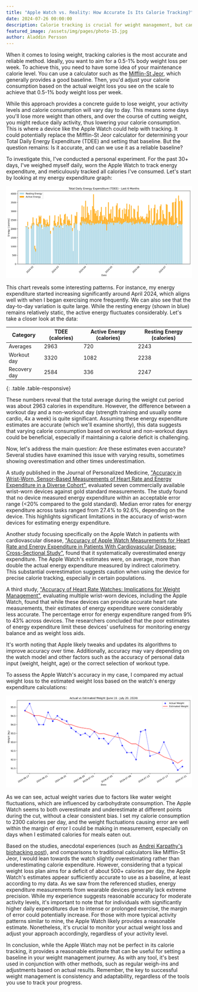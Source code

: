 ```yaml
---
title: "Apple Watch vs. Reality: How Accurate Is Its Calorie Tracking?"
date: 2024-07-26 00:00:00
description: Calorie tracking is crucial for weight management, but can the Apple Watch be trusted to set your baseline?
featured_image: /assets/img/pages/photo-15.jpg
author: Aladdin Persson
---
```


When it comes to losing weight, tracking calories is the most accurate and reliable method. Ideally, you want to aim for a 0.5-1% body weight loss per week. To achieve this, you need to have some idea of your maintenance calorie level. You can use a calculator such as the [Mifflin-St Jeor](https://www.freedieting.com/calorie-calculator), which generally provides a good baseline. Then, you'd adjust your calorie consumption based on the actual weight loss you see on the scale to achieve that 0.5-1% body weight loss per week.

While this approach provides a concrete guide to lose weight, your activity levels and calorie consumption will vary day to day. This means some days you'll lose more weight than others, and over the course of cutting weight, you might reduce daily activity, thus lowering your calorie consumption. This is where a device like the Apple Watch could help with tracking. It could potentially replace the Mifflin-St Jeor calculator for determining your Total Daily Energy Expenditure (TDEE) and setting that baseline. But the question remains: Is it accurate, and can we use it as a reliable baseline?

To investigate this, I've conducted a personal experiment. For the past 30+ days, I've weighed myself daily, worn the Apple Watch to track energy expenditure, and meticulously tracked all calories I've consumed. Let's start by looking at my energy expenditure graph:

[![TDEE Chart](../assets/img/blog/apple-watch-tdee/tdee_chart.png)](../assets/img/blog/apple-watch-tdee/tdee_chart.png "Click to view full size")

This chart reveals some interesting patterns. For instance, my energy expenditure started increasing significantly around April 2024, which aligns well with when I began exercising more frequently. We can also see that the day-to-day variation is quite large. While the resting energy (shown in blue) remains relatively static, the active energy fluctuates considerably. Let's take a closer look at the data:

| Category     | TDEE (calories) | Active Energy (calories) | Resting Energy (calories) |
|--------------|-----------------|--------------------------|---------------------------|
| Averages     | 2963            | 720                      | 2243                      |
| Workout day  | 3320            | 1082                     | 2238                      |
| Recovery day | 2584            | 336                      | 2247                      |
{: .table .table-responsive}

These numbers reveal that the total average during the weight cut period was about 2963 calories in expenditure. However, the difference between a workout day and a non-workout day (strength training and usually some cardio, 4x a week) is quite significant. Assuming these energy expenditure estimates are accurate (which we'll examine shortly), this data suggests that varying calorie consumption based on workout and non-workout days could be beneficial, especially if maintaining a calorie deficit is challenging.

Now, let's address the main question: Are these estimates even accurate? Several studies have examined this issue with varying results, sometimes showing overestimation and other times underestimation.

A study published in the Journal of Personalized Medicine, ["Accuracy in Wrist-Worn, Sensor-Based Measurements of Heart Rate and Energy Expenditure in a Diverse Cohort"](https://www.mdpi.com/2075-4426/7/2/3), evaluated seven commercially available wrist-worn devices against gold standard measurements. The study found that no device measured energy expenditure within an acceptable error range (<20% compared to the gold standard). Median error rates for energy expenditure across tasks ranged from 27.4% to 92.6%, depending on the device. This highlights significant limitations in the accuracy of wrist-worn devices for estimating energy expenditure.

Another study focusing specifically on the Apple Watch in patients with cardiovascular disease, ["Accuracy of Apple Watch Measurements for Heart Rate and Energy Expenditure in Patients With Cardiovascular Disease: Cross-Sectional Study"](https://www.ncbi.nlm.nih.gov/pmc/articles/PMC6444219/), found that it systematically overestimated energy expenditure. The Apple Watch's estimates were, on average, more than double the actual energy expenditure measured by indirect calorimetry. This substantial overestimation suggests caution when using the device for precise calorie tracking, especially in certain populations.

A third study, ["Accuracy of Heart Rate Watches: Implications for Weight Management"](https://www.ncbi.nlm.nih.gov/pmc/articles/PMC4883747/), evaluating multiple wrist-worn devices, including the Apple Watch, found that while these devices can provide accurate heart rate measurements, their estimates of energy expenditure were considerably less accurate. The percentage error for energy expenditure ranged from 9% to 43% across devices. The researchers concluded that the poor estimates of energy expenditure limit these devices' usefulness for monitoring energy balance and as weight loss aids.

It's worth noting that Apple likely tweaks and updates its algorithms to improve accuracy over time. Additionally, accuracy may vary depending on the watch model and other factors such as the accuracy of personal data input (weight, height, age) or the correct selection of workout type.

To assess the Apple Watch's accuracy in my case, I compared my actual weight loss to the estimated weight loss based on the watch's energy expenditure calculations:

[![TDEE Chart](../assets/img/blog/apple-watch-tdee/actual_vs_estimated_weight.png)](../assets/img/blog/apple-watch-tdee/actual_vs_estimated_weight.png "Click to view full size")

As we can see, actual weight varies due to factors like water weight fluctuations, which are influenced by carbohydrate consumption. The Apple Watch seems to both overestimate and underestimate at different points during the cut, without a clear consistent bias. I set my calorie consumption to 2300 calories per day, and the weight fluctuations causing error are well within the margin of error I could be making in measurement, especially on days when I estimated calories for meals eaten out.

Based on the studies, anecdotal experiences (such as [Andrej Karpathy's biohacking post](https://karpathy.github.io/2020/06/11/biohacking-lite/)), and comparisons to traditional calculators like Mifflin-St Jeor, I would lean towards the watch slightly overestimating rather than underestimating calorie expenditure. However, considering that a typical weight loss plan aims for a deficit of about 500+ calories per day, the Apple Watch's estimates appear sufficiently accurate to use as a baseline, at least according to my data. As we saw from the referenced studies, energy expenditure measurements from wearable devices generally lack extreme precision. While my experience suggests reasonable accuracy for moderate activity levels, it's important to note that for individuals with significantly higher daily expenditures due to intense or prolonged exercise, the margin of error could potentially increase. For those with more typical activity patterns similar to mine, the Apple Watch likely provides a reasonable estimate. Nonetheless, it's crucial to monitor your actual weight loss and adjust your approach accordingly, regardless of your activity level.

In conclusion, while the Apple Watch may not be perfect in its calorie tracking, it provides a reasonable estimate that can be useful for setting a baseline in your weight management journey. As with any tool, it's best used in conjunction with other methods, such as regular weigh-ins and adjustments based on actual results. Remember, the key to successful weight management is consistency and adaptability, regardless of the tools you use to track your progress.